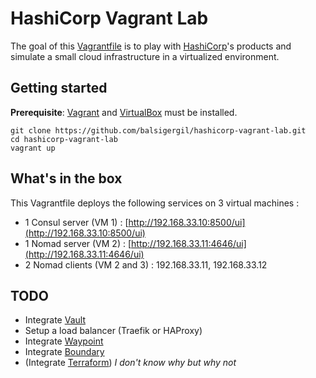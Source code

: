 # HashiCorp Vagrant Lab

The goal of this [Vagrantfile](https://github.com/balsigergil/hashicorp-vagrant-lab/blob/master/Vagrantfile) is to play with [HashiCorp](https://www.hashicorp.com/)'s products and simulate a small cloud infrastructure in a virtualized environment.

## Getting started

**Prerequisite**: [Vagrant](https://www.vagrantup.com/) and [VirtualBox](https://www.virtualbox.org/) must be installed.

```shell
git clone https://github.com/balsigergil/hashicorp-vagrant-lab.git
cd hashicorp-vagrant-lab
vagrant up
```

## What's in the box

This Vagrantfile deploys the following services on 3 virtual machines :

- 1 Consul server (VM 1) : [http://192.168.33.10:8500/ui](http://192.168.33.10:8500/ui)
- 1 Nomad server (VM 2) : [http://192.168.33.11:4646/ui](http://192.168.33.11:4646/ui)
- 2 Nomad clients (VM 2 and 3) : 192.168.33.11, 192.168.33.12

## TODO
- Integrate [Vault](https://www.vaultproject.io/)
- Setup a load balancer (Traefik or HAProxy)
- Integrate [Waypoint](https://www.waypointproject.io/)
- Integrate [Boundary](https://www.boundaryproject.io/)
- (Integrate [Terraform](https://www.terraform.io/)) *I don't know why but why not*
